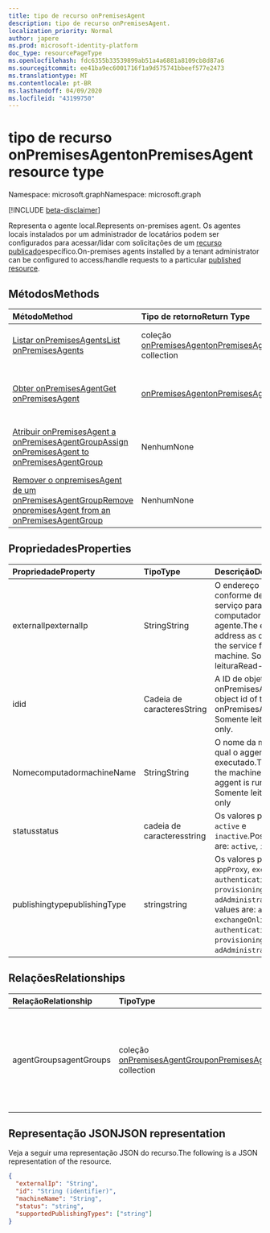 ```yaml
---
title: tipo de recurso onPremisesAgent
description: tipo de recurso onPremisesAgent.
localization_priority: Normal
author: japere
ms.prod: microsoft-identity-platform
doc_type: resourcePageType
ms.openlocfilehash: fdc6355b33539899ab51a4a6881a8109cb8d87a6
ms.sourcegitcommit: ee41ba9ec6001716f1a9d575741bbeef577e2473
ms.translationtype: MT
ms.contentlocale: pt-BR
ms.lasthandoff: 04/09/2020
ms.locfileid: "43199750"
---
```

# <a name="onpremisesagent-resource-type"></a><span data-ttu-id="f151f-103">tipo de recurso onPremisesAgent</span><span class="sxs-lookup"><span data-stu-id="f151f-103">onPremisesAgent resource type</span></span>

<span data-ttu-id="f151f-104">Namespace: microsoft.graph</span><span class="sxs-lookup"><span data-stu-id="f151f-104">Namespace: microsoft.graph</span></span>

[!INCLUDE [beta-disclaimer](../../includes/beta-disclaimer.md)]

<span data-ttu-id="f151f-105">Representa o agente local.</span><span class="sxs-lookup"><span data-stu-id="f151f-105">Represents on-premises agent.</span></span> <span data-ttu-id="f151f-106">Os agentes locais instalados por um administrador de locatários podem ser configurados para acessar/lidar com solicitações de um [recurso publicado](publishedresource.md)específico.</span><span class="sxs-lookup"><span data-stu-id="f151f-106">On-premises agents installed by a tenant administrator can be configured to access/handle requests to a particular [published resource](publishedresource.md).</span></span>

## <a name="methods"></a><span data-ttu-id="f151f-107">Métodos</span><span class="sxs-lookup"><span data-stu-id="f151f-107">Methods</span></span>

| <span data-ttu-id="f151f-108">Método</span><span class="sxs-lookup"><span data-stu-id="f151f-108">Method</span></span>       | <span data-ttu-id="f151f-109">Tipo de retorno</span><span class="sxs-lookup"><span data-stu-id="f151f-109">Return Type</span></span> | <span data-ttu-id="f151f-110">Descrição</span><span class="sxs-lookup"><span data-stu-id="f151f-110">Description</span></span> |
|:-------------|:------------|:------------|
| [<span data-ttu-id="f151f-111">Listar onPremisesAgents</span><span class="sxs-lookup"><span data-stu-id="f151f-111">List onPremisesAgents</span></span>](../api/onpremisesagent-list.md) | <span data-ttu-id="f151f-112">coleção [onPremisesAgent](onpremisesagent.md)</span><span class="sxs-lookup"><span data-stu-id="f151f-112">[onPremisesAgent](onpremisesagent.md) collection</span></span> | <span data-ttu-id="f151f-113">Obtenha uma coleção de objetos **onPremisesAgents** .</span><span class="sxs-lookup"><span data-stu-id="f151f-113">Get an **onPremisesAgents** object collection.</span></span> |
| [<span data-ttu-id="f151f-114">Obter onPremisesAgent</span><span class="sxs-lookup"><span data-stu-id="f151f-114">Get onPremisesAgent</span></span>](../api/onpremisesagent-get.md) | [<span data-ttu-id="f151f-115">onPremisesAgent</span><span class="sxs-lookup"><span data-stu-id="f151f-115">onPremisesAgent</span></span>](onpremisesagent.md) | <span data-ttu-id="f151f-116">Leia as propriedades e os relacionamentos de um objeto **onPremisesAgent** .</span><span class="sxs-lookup"><span data-stu-id="f151f-116">Read the properties and relationships of an **onPremisesAgent** object.</span></span> |
| [<span data-ttu-id="f151f-117">Atribuir onPremisesAgent a onPremisesAgentGroup</span><span class="sxs-lookup"><span data-stu-id="f151f-117">Assign onPremisesAgent to onPremisesAgentGroup</span></span>](../api/onpremisesagent-post-agentgroups.md) | <span data-ttu-id="f151f-118">Nenhum</span><span class="sxs-lookup"><span data-stu-id="f151f-118">None</span></span> | <span data-ttu-id="f151f-119">Atribua um **onPremisesAgent** a um **onPremisesAgentGroup**.</span><span class="sxs-lookup"><span data-stu-id="f151f-119">Assign an **onPremisesAgent** to an **onPremisesAgentGroup**.</span></span>|
| [<span data-ttu-id="f151f-120">Remover o onpremisesAgent de um onPremisesAgentGroup</span><span class="sxs-lookup"><span data-stu-id="f151f-120">Remove onpremisesAgent from an onPremisesAgentGroup</span></span>](../api/onpremisesagent-delete-agentgroups.md) | <span data-ttu-id="f151f-121">Nenhum</span><span class="sxs-lookup"><span data-stu-id="f151f-121">None</span></span> | <span data-ttu-id="f151f-122">Remover um **onPremisesAgent** de um **onPremisesAgentGroup**.</span><span class="sxs-lookup"><span data-stu-id="f151f-122">Remove an **onPremisesAgent** from an **onPremisesAgentGroup**.</span></span> |

## <a name="properties"></a><span data-ttu-id="f151f-123">Propriedades</span><span class="sxs-lookup"><span data-stu-id="f151f-123">Properties</span></span>

| <span data-ttu-id="f151f-124">Propriedade</span><span class="sxs-lookup"><span data-stu-id="f151f-124">Property</span></span>     | <span data-ttu-id="f151f-125">Tipo</span><span class="sxs-lookup"><span data-stu-id="f151f-125">Type</span></span>        | <span data-ttu-id="f151f-126">Descrição</span><span class="sxs-lookup"><span data-stu-id="f151f-126">Description</span></span> |
|:-------------|:------------|:------------|
|<span data-ttu-id="f151f-127">externalIp</span><span class="sxs-lookup"><span data-stu-id="f151f-127">externalIp</span></span>|<span data-ttu-id="f151f-128">String</span><span class="sxs-lookup"><span data-stu-id="f151f-128">String</span></span>|<span data-ttu-id="f151f-129">O endereço IP externo, conforme detectado pelo serviço para o computador do agente.</span><span class="sxs-lookup"><span data-stu-id="f151f-129">The external IP address as detected by the service for the agent machine.</span></span> <span data-ttu-id="f151f-130">Somente leitura</span><span class="sxs-lookup"><span data-stu-id="f151f-130">Read-only</span></span>|
|<span data-ttu-id="f151f-131">id</span><span class="sxs-lookup"><span data-stu-id="f151f-131">id</span></span>|<span data-ttu-id="f151f-132">Cadeia de caracteres</span><span class="sxs-lookup"><span data-stu-id="f151f-132">String</span></span>| <span data-ttu-id="f151f-133">A ID de objeto do onPremisesAgent.</span><span class="sxs-lookup"><span data-stu-id="f151f-133">The object id of the onPremisesAgent.</span></span> <span data-ttu-id="f151f-134">Somente leitura.</span><span class="sxs-lookup"><span data-stu-id="f151f-134">Read-only.</span></span>|
|<span data-ttu-id="f151f-135">Nomecomputador</span><span class="sxs-lookup"><span data-stu-id="f151f-135">machineName</span></span>|<span data-ttu-id="f151f-136">String</span><span class="sxs-lookup"><span data-stu-id="f151f-136">String</span></span>|<span data-ttu-id="f151f-137">O nome da máquina na qual o aggent está sendo executado.</span><span class="sxs-lookup"><span data-stu-id="f151f-137">The name of the machine that the aggent is running on.</span></span> <span data-ttu-id="f151f-138">Somente leitura</span><span class="sxs-lookup"><span data-stu-id="f151f-138">Read-only</span></span>|
|<span data-ttu-id="f151f-139">status</span><span class="sxs-lookup"><span data-stu-id="f151f-139">status</span></span>|<span data-ttu-id="f151f-140">cadeia de caracteres</span><span class="sxs-lookup"><span data-stu-id="f151f-140">string</span></span>| <span data-ttu-id="f151f-141">Os valores possíveis são: `active` e `inactive`.</span><span class="sxs-lookup"><span data-stu-id="f151f-141">Possible values are: `active`, `inactive`.</span></span>|
|<span data-ttu-id="f151f-142">publishingtype</span><span class="sxs-lookup"><span data-stu-id="f151f-142">publishingType</span></span>|<span data-ttu-id="f151f-143">string</span><span class="sxs-lookup"><span data-stu-id="f151f-143">string</span></span>| <span data-ttu-id="f151f-144">Os valores possíveis são: `appProxy`, `exchangeOnline`, `authentication`, `provisioning`, `adAdministration`.</span><span class="sxs-lookup"><span data-stu-id="f151f-144">Possible values are: `appProxy`, `exchangeOnline`, `authentication`, `provisioning`, `adAdministration`.</span></span>|

## <a name="relationships"></a><span data-ttu-id="f151f-145">Relações</span><span class="sxs-lookup"><span data-stu-id="f151f-145">Relationships</span></span>

| <span data-ttu-id="f151f-146">Relação</span><span class="sxs-lookup"><span data-stu-id="f151f-146">Relationship</span></span> | <span data-ttu-id="f151f-147">Tipo</span><span class="sxs-lookup"><span data-stu-id="f151f-147">Type</span></span>        | <span data-ttu-id="f151f-148">Descrição</span><span class="sxs-lookup"><span data-stu-id="f151f-148">Description</span></span> |
|:-------------|:------------|:------------|
|<span data-ttu-id="f151f-149">agentGroups</span><span class="sxs-lookup"><span data-stu-id="f151f-149">agentGroups</span></span>|<span data-ttu-id="f151f-150">coleção [onPremisesAgentGroup](onpremisesagentgroup.md)</span><span class="sxs-lookup"><span data-stu-id="f151f-150">[onPremisesAgentGroup](onpremisesagentgroup.md) collection</span></span>| <span data-ttu-id="f151f-151">Lista de **onPremisesAgentGroups** aos quais um **onPremisesAgent** é atribuído.</span><span class="sxs-lookup"><span data-stu-id="f151f-151">List of **onPremisesAgentGroups** that an **onPremisesAgent** is assigned to.</span></span> <span data-ttu-id="f151f-152">Somente leitura.</span><span class="sxs-lookup"><span data-stu-id="f151f-152">Read-only.</span></span> <span data-ttu-id="f151f-153">Anulável.</span><span class="sxs-lookup"><span data-stu-id="f151f-153">Nullable.</span></span>|

## <a name="json-representation"></a><span data-ttu-id="f151f-154">Representação JSON</span><span class="sxs-lookup"><span data-stu-id="f151f-154">JSON representation</span></span>

<span data-ttu-id="f151f-155">Veja a seguir uma representação JSON do recurso.</span><span class="sxs-lookup"><span data-stu-id="f151f-155">The following is a JSON representation of the resource.</span></span>

<!-- {
  "blockType": "resource",
  "optionalProperties": [

  ],
  "@odata.type": "microsoft.graph.onPremisesAgent",
  "baseType": "",
  "keyProperty": "id"
}-->

```json
{
  "externalIp": "String",
  "id": "String (identifier)",
  "machineName": "String",
  "status": "string",
  "supportedPublishingTypes": ["string"]
}
```

<!-- uuid: 16cd6b66-4b1a-43a1-adaf-3a886856ed98
2019-02-04 14:57:30 UTC -->
<!-- {
  "type": "#page.annotation",
  "description": "onPremisesAgent resource",
  "keywords": "",
  "section": "documentation",
  "tocPath": ""
}-->
